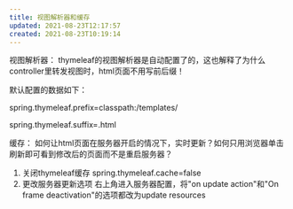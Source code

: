 ```yaml
---
title: 视图解析器和缓存
updated: 2021-08-23T12:17:57
created: 2021-08-23T10:19:14
---
```


视图解析器：
thymeleaf的视图解析器是自动配置了的，这也解释了为什么controller里转发视图时，html页面不用写前后缀！

默认配置的数据如下：

spring.thymeleaf.prefix=classpath:/templates/

spring.thymeleaf.suffix=.html

缓存：
如何让html页面在服务器开启的情况下，实时更新？如何只用浏览器单击刷新即可看到修改后的页面而不是重启服务器？
1.  关闭thymeleaf缓存
spring.thymeleaf.cache=false
1.  更改服务器更新选项
右上角进入服务器配置，将"on update action"和"On frame deactivation"的选项都改为update resources
